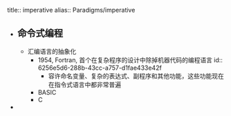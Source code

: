 title:: imperative
alias:: Paradigms/imperative

- ## 命令式编程
  - 汇编语言的抽象化
    - 1954, Fortran, 首个在复杂程序的设计中除掉机器代码的编程语言
      id:: 6256e5d6-288b-43cc-a757-d1fae433e42f
      - 容许命名变量、复杂的表达式、副程序和其他功能，这些功能现在在指令式语言中都非常普遍
    - BASIC
    - C
-